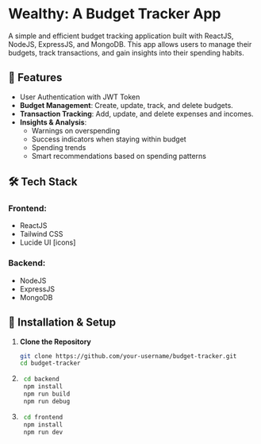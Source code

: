 # Wealthy: A Budget Tracker App

A simple and efficient budget tracking application built with ReactJS, NodeJS, ExpressJS, and MongoDB. This app allows users to manage their budgets, track transactions, and gain insights into their spending habits.

## 🚀 Features

- User Authentication with JWT Token
- **Budget Management**: Create, update, track, and delete budgets.
- **Transaction Tracking**: Add, update, and delete expenses and incomes.
- **Insights & Analysis**:
  - Warnings on overspending
  - Success indicators when staying within budget
  - Spending trends
  - Smart recommendations based on spending patterns
  
## 🛠️ Tech Stack

### Frontend:
- ReactJS
- Tailwind CSS
- Lucide UI [icons]

### Backend:
- NodeJS
- ExpressJS
- MongoDB

## 📌 Installation & Setup

1. **Clone the Repository**
   
   ```sh
   git clone https://github.com/your-username/budget-tracker.git
   cd budget-tracker

2. ```sh
    cd backend
    npm install
    npm run build
    npm run debug

3. ```sh
    cd frontend
    npm install
    npm run dev
